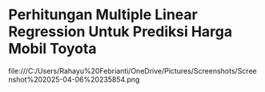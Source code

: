 # Perhitungan Multiple Linear Regression Untuk Prediksi Harga Mobil Toyota


file:///C:/Users/Rahayu%20Febrianti/OneDrive/Pictures/Screenshots/Screenshot%202025-04-06%20235854.png
